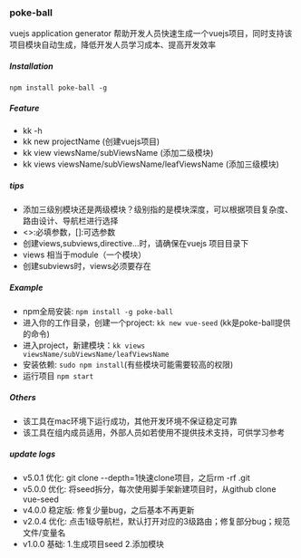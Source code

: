 ### poke-ball
vuejs application generator
帮助开发人员快速生成一个vuejs项目，同时支持该项目模块自动生成，降低开发人员学习成本、提高开发效率

##### Installation
`npm install poke-ball -g`

##### Feature
- kk -h
- kk new projectName (创建vuejs项目)
- kk view viewsName/subViewsName (添加二级模块)
- kk views viewsName/subViewsName/leafViewsName (添加三级模块)

##### tips
 - 添加三级别模块还是两级模块？级别指的是模块深度，可以根据项目复杂度、路由设计、导航栏进行选择
 - <>:必填参数，[]:可选参数
 - 创建views,subviews,directive...时，请确保在vuejs 项目目录下
 - views 相当于module（一个模块）
 - 创建subviews时，views必须要存在

##### Example
 - npm全局安装: `npm install -g poke-ball`
 - 进入你的工作目录，创建一个project: `kk new vue-seed` (kk是poke-ball提供的命令)
 - 进入project，新建模块：`kk views viewsName/subViewsName/leafViewsName`
 - 安装依赖: `sudo npm install`(有些模块可能需要较高的权限)
 - 运行项目 `npm start`

##### Others
- 该工具在mac环境下运行成功，其他开发环境不保证稳定可靠
- 该工具在组内成员适用，外部人员如若使用不提供技术支持，可供学习参考

##### update logs
- v5.0.1 优化: git clone --depth=1快速clone项目，之后rm -rf .git
- v5.0.0 优化: 将seed拆分，每次使用脚手架新建项目时，从github clone vue-seed
- v4.0.0 稳定版: 修复少量bug，之后基本不再更新
- v2.0.4 优化: 点击1级导航栏，默认打开对应的3级路由；修复部分bug；规范文件/变量名
- v1.0.0 基础: 1.生成项目seed 2.添加模块
